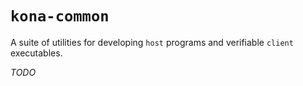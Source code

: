 # `kona-common`

A suite of utilities for developing `host` programs and verifiable `client` executables.

*TODO*
